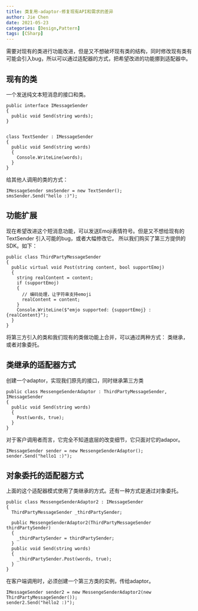 ```yaml
---
title: 类复用-adaptor-修复现有API和需求的差异
author: Jie Chen
date: 2021-05-23
categories: [Design,Pattern]
tags: [CSharp]
---
```


需要对现有的类进行功能改进，但是又不想破坏现有类的结构，同时修改现有类有可能会引入bug，所以可以通过适配器的方式，把希望改进的功能挪到适配器中。

## 现有的类

一个发送纯文本短消息的接口和类。

~~~
public interface IMessageSender
{
  public void Send(string words);
}


class TextSender : IMessageSender
{
  public void Send(string words)
  {
    Console.WriteLine(words);
  }
}
~~~

给其他人调用的类的方式：

~~~
IMessageSender smsSender = new TextSender();
smsSender.Send("hello :)");
~~~


## 功能扩展

现在希望改进这个短消息功能，可以发送Emoji表情符号。但是又不想给现有的TextSender 引入可能的bug，或者大幅修改它。 所以我们购买了第三方提供的SDK。如下：

~~~
public class ThirdPartyMessageSender
{
  public virtual void Post(string content, bool supportEmoj)
  {
    string realContent = content;
    if (supportEmoj)
    {
      // 编码处理，让字符串支持emoji
      realContent = content;
    }
    Console.WriteLine($"emjo supported: {supportEmoj} : {realContent}");
  }
}
~~~

将第三方引入的类和我们现有的类做功能上合并，可以通过两种方式： 类继承，或者对象委托。

## 类继承的适配器方式

创建一个adaptor，实现我们原先的接口，同时继承第三方类

~~~
public class MessengeSenderAdaptor : ThirdPartyMessageSender, IMessageSender
{
  public void Send(string words)
  {
    Post(words, true);
  }
}
~~~

对于客户调用者而言，它完全不知道底层的改变细节，它只面对它的adapor。

~~~
IMessageSender sender = new MessengeSenderAdaptor();
sender.Send("hello1 :)");
~~~

## 对象委托的适配器方式

上面的这个适配器模式使用了类继承的方式。还有一种方式是通过对象委托。

~~~
public class MessengeSenderAdaptor2 : IMessageSender
{
  ThirdPartyMessageSender _thirdPartySender;

  public MessengeSenderAdaptor2(ThirdPartyMessageSender thirdPartySender)
  {
    _thirdPartySender = thirdPartySender;
  }
  public void Send(string words)
  {
    _thirdPartySender.Post(words, true);
  }
}
~~~

在客户端调用时，必须创建一个第三方类的实例，传给adaptor。

~~~
IMessageSender sender2 = new MessengeSenderAdaptor2(new ThirdPartyMessageSender());
sender2.Send("hello2 :)");
~~~